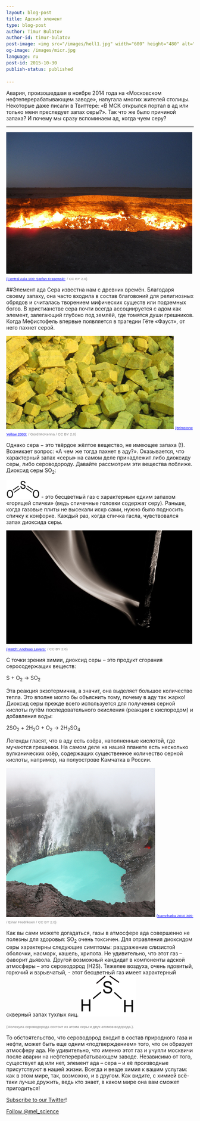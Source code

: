 ```yaml
---
layout: blog-post
title: Адский элемент
type: blog-post
author: Timur Bulatov
author-id: timur-bulatov
post-image: <img src="/images/hell1.jpg" width="600" height="480" alt="hell">
og-image: /images/micr.jpg
language: ru
post-id: 2015-10-30
publish-status: published

---
```

Авария, произошедшая в ноябре 2014 года на «Московском нефтеперерабатывающем заводе», напугала многих жителей столицы.  Некоторые даже писали в Твиттере: «В МСК открылся портал в ад или только меня преследует запах серы?». Так что же было причиной запаха? И почему мы сразу вспоминаем ад, когда чуем серу?

<!-- more -->


---
<img src="/images/hell1.jpg" width="500" height="380" alt="hell">
<a href="https://www.flickr.com/photos/rapidtravelchai/6086389269/in/photolist" style="color:blue; font-family:Helvetica; font-size:0.7em">{Central Asia 100: Stefan Krasowski:</a> <span style="color:grey; font-family:Helvetica; font-size:0.7em;">/ CC BY 2.0} </span>

##Элемент ада
Сера известна нам с древних времён. Благодаря своему запаху, она часто входила в состав благовоний для религиозных обрядов и считалась творением мифических существ или подземных богов.
В христианстве сера почти всегда ассоциируется с адом как элемент, залегающий глубоко под землёй, где томятся души грешников. Когда Мефистофель впервые появляется в трагедии Гёте «Фауст», от него пахнет серой.


<img src="/images/hell2.jpg" width="450" height="250" alt="hell">
<a href="https://www.flickr.com/photos/gord99/290014769/in/photolist" style="color:blue; font-family:Helvetica; font-size:0.7em">{Brimstone Yellow 2003:</a> <span style="color:grey; font-family:Helvetica; font-size:0.7em;">/ Gord McKenna / CC BY 2.0} </span>

Однако сера − это твёрдое жёлтое вещество, не имеющее запаха (!). Возникает вопрос: «А чем же тогда пахнет в аду?». Оказывается, что характерный запах «серы» на самом деле принадлежит либо диоксиду серы, либо сероводороду. Давайте рассмотрим эти вещества поближе. 
Диоксид серы SO<sub>2</sub>:


<img src="/images/hell3.png" width="90" height="50" alt="hell"> - это бесцветный газ с характерным едким запахом «горящей спички» (ведь спичечные головки содержат серу). Раньше, когда газовые плиты не высекали искр сами, нужно было подносить спичку к конфорке. Каждый раз, когда спичка гасла, чувствовался запах диоксида серы.

<img src="/images/hell4.jpg" width="500" height="305" alt="hell">
<a href="https://www.flickr.com/photos/96dpi/2476839380/in/photolist" style="color:blue; font-family:Helvetica; font-size:0.7em">{Match: Andreas Levers:</a> <span style="color:grey; font-family:Helvetica; font-size:0.7em;">/ CC BY 2.0} </span>

С точки зрения химии, диоксид серы – это продукт сгорания серосодержащих веществ:

S + O<sub>2</sub> → SO<sub>2</sub> 

Эта реакция экзотермична, а значит, она выделяет большое количество тепла. Это вполне могло бы объяснить тому, почему в аду так жарко!
Диоксид серы прежде всего используется для получения серной кислоты путём последовательного окисления (реакции с кислородом) и добавления воды:

2SO<sub>2</sub> + 2H<sub>2</sub>O + O<sub>2</sub> → 2H<sub>2</sub>SO<sub>4</sub>

Легенды гласят, что в аду есть озёра, наполненные кислотой, где мучаются грешники. На самом деле на нашей планете есть несколько вулканических озёр, содержащих существенное количество серной кислоты, например, на полуострове Камчатка в России.


<img src="/images/hell5.jpg" width="400" height="400" alt="hell">
<a href="https://www.flickr.com/photos/wild_speedy/5280885221/in/photolist-93DVcc-8zB9UY" style="color:blue; font-family:Helvetica; font-size:0.7em">{Kamchatka 2010 365:</a> <span style="color:grey; font-family:Helvetica; font-size:0.7em;">/ Einar Fredriksen / CC BY 2.0} </span>

Как вы сами можете догадаться, газы в атмосфере ада совершенно не полезны для здоровья: SO<sub>2</sub> очень токсичен. Для отравления диоксидом серы характерны следующие симптомы: раздражение слизистой оболочки, насморк, кашель, хрипота. Не удивительно, что этот газ – фаворит дьявола.
Другой возможный кандидат в компоненты адской атмосферы – это сероводород (H2S). Тяжелее воздуха, очень ядовитый, горючий и взрывчатый, - этот бесцветный газ имеет характерный скверный запах тухлых яиц. 
<img src="/images/hell6.png" width="150" height="110" alt="hell">

<span style="color:grey; font-family:Helvetica; font-size:0.7em;">(Молекула сероводорода состоит из атома серы и двух атомов водорода.).</span>

То обстоятельство, что сероводород входит в состав природного газа и нефти, может быть еще одним «подтверждением» того, что он образует атмосферу ада. Не удивительно, что именно этот газ и учуяли москвичи после аварии на нефтеперерабатывающем заводе. 
Независимо от того, существует ад или нет, элемент ада – сера – и её производные присутствуют в нашей жизни.
Всегда и везде химия к вашим услугам: как в этом мире, так, возможно, и в другом.
Как видите, с химией всё-таки лучше дружить, ведь кто знает, в каком мире она вам сможет пригодиться!
<br/>

<a href="https://twitter.com/mel_science">Subscribe to our Twitter</a>!

<!-- Begin Twitter follow -->
<a href="https://twitter.com/mel_science" class="twitter-follow-button" data-show-count="false" data-size="large">Follow @mel_science</a>
<script>!function(d,s,id){var js,fjs=d.getElementsByTagName(s)[0],p=/^http:/.test(d.location)?'http':'https';if(!d.getElementById(id)){js=d.createElement(s);js.id=id;js.src=p+'://platform.twitter.com/widgets.js';fjs.parentNode.insertBefore(js,fjs);}}(document, 'script', 'twitter-wjs');</script>
<!-- End Twitter follow -->
